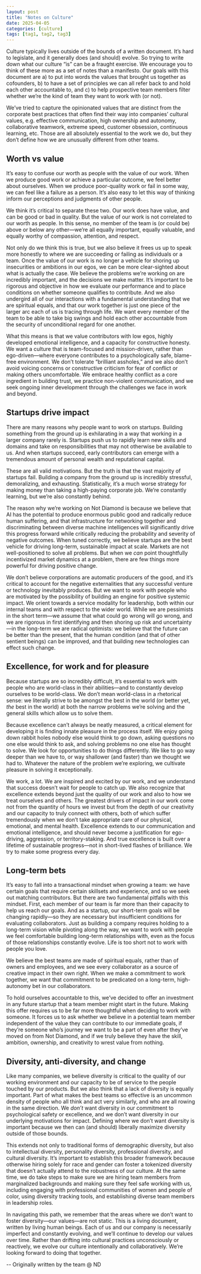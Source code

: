 ```yaml
---
layout: post
title: "Notes on Culture"
date: 2025-04-05
categories: [culture]
tags: [tag1, tag2, tag3]
---
```


Culture typically lives outside of the bounds of a written document. It’s hard to legislate, and it generally does (and should) evolve. So trying to write down what our culture “is” can be a fraught exercise. We encourage you to think of these more as a set of notes than a manifesto. Our goals with this document are a) to put into words the values that brought us together as cofounders, b) to have a set of principles we can all refer back to and hold each other accountable to, and c) to help prospective team members filter whether we’re the kind of team they want to work with (or not).

We’ve tried to capture the opinionated values that are distinct from the corporate best practices that often find their way into companies’ cultural values, e.g. effective communication, high ownership and autonomy, collaborative teamwork, extreme speed, customer obsession, continuous learning, etc. Those are all absolutely essential to the work we do, but they don’t define how we are unusually different from other teams. 

## **Worth vs value**

It’s easy to confuse our worth as people with the value of our work. When we produce good work or achieve a particular outcome, we feel better about ourselves. When we produce poor-quality work or fail in some way, we can feel like a failure as a person. It’s also easy to let this way of thinking inform our perceptions and judgments of other people.

We think it’s critical to separate these two. Our work does have value, and can be good or bad in quality. But the value of our work is not correlated to our worth as people. In this sense, no member of the team is (or could be) above or below any other—we’re all equally important, equally valuable, and equally worthy of compassion, attention, and respect.

Not only do we think this is true, but we also believe it frees us up to speak more honestly to where we are succeeding or failing as individuals or a team. Once the value of our work is no longer a vehicle for shoring up insecurities or ambitions in our egos, we can be more clear-sighted about what is actually the case. We believe the problems we’re working on are incredibly important, and the decisions we make matter. It’s important to be rigorous and objective in how we evaluate our performance and to place conditions on whether someone qualifies to contribute. And we also undergird all of our interactions with a fundamental understanding that we are spiritual equals, and that our work together is just one piece of the larger arc each of us is tracing through life. We want every member of the team to be able to take big swings and hold each other accountable from the security of unconditional regard for one another.

What this means is that we value contributors with low egos, highly developed emotional intelligence, and a capacity for constructive honesty. We want a culture that is team-focused and mission-driven, rather than ego-driven—where everyone contributes to a psychologically safe, blame-free environment. We don’t tolerate “brilliant assholes,” and we also don’t avoid voicing concerns or constructive criticism for fear of conflict or making others uncomfortable. We embrace healthy conflict as a core ingredient in building trust, we practice non-violent communication, and we seek ongoing inner development through the challenges we face in work and beyond.

## Startups drive impact

There are many reasons why people want to work on startups. Building something from the ground up is exhilarating in a way that working in a larger company rarely is. Startups push us to rapidly learn new skills and domains and take on responsibilities that may not otherwise be available to us. And when startups succeed, early contributors can emerge with a tremendous amount of personal wealth and reputational capital. 

These are all valid motivations. But the truth is that the vast majority of startups fail. Building a company from the ground up is incredibly stressful, demoralizing, and exhausting. Statistically, it’s a much worse strategy for making money than taking a high-paying corporate job. We’re constantly learning, but we’re also constantly behind. 

The reason why we’re working on Not Diamond is because we believe that AI has the potential to produce enormous public good and radically reduce human suffering, and that infrastructure for networking together and discriminating between diverse machine intelligences will significantly drive this progress forward while critically reducing the probability and severity of negative outcomes. When tuned correctly, we believe startups are the best vehicle for driving long-term, sustainable impact at scale. Markets are not well-positioned to solve all problems. But when we *can* point thoughtfully incentivized market dynamics at a problem, there are few things more powerful for driving positive change.

We don’t believe corporations are automatic producers of the good, and it’s critical to account for the negative externalities that any successful venture or technology inevitably produces. But we want to work with people who are motivated by the possibility of building an engine for positive systemic impact. We orient towards a service modality for leadership, both within our internal teams and with respect to the wider world. While we are pessimists in the short term—we assume that what could go wrong will go wrong, and we are rigorous in first identifying and then shoring up risk and uncertainty—in the long-term we are radical optimists: we believe that the future can be better than the present, that the human condition (and that of other sentient beings) can be improved, and that building new technologies can effect such change. 

## Excellence, for work and for pleasure

Because startups are so incredibly difficult, it’s essential to work with people who are world-class in their abilities—and to constantly develop ourselves to be world-class. We don’t mean world-class in a rhetorical sense: we literally strive to be amongst the best in the world (or better yet, *the* best in the world) at both the narrow problems we’re solving and the general skills which allow us to solve them. 

Because excellence can’t always be neatly measured, a critical element for developing it is finding innate pleasure in the process itself. We enjoy going down rabbit holes nobody else would think to go down, asking questions no one else would think to ask, and solving problems no one else has thought to solve. We look for opportunities to do things differently. We like to go way deeper than we have to, or way shallower (and faster) than we thought we had to. Whatever the nature of the problem we’re exploring, we cultivate pleasure in solving it exceptionally. 

We work, a lot. We are inspired and excited by our work, and we understand that success doesn’t wait for people to catch up. We also recognize that excellence extends beyond just the quality of our work and also to how we treat ourselves and others. The greatest drivers of impact in our work come not from the quantity of hours we invest but from the depth of our creativity and our capacity to truly connect with others, both of which suffer tremendously when we don’t take appropriate care of our physical, emotional, and mental health. Excellence extends to our communication and emotional intelligence, and should never become a justification for ego-driving, aggression, or territory-staking. And true excellence is built over a lifetime of sustainable progress—not in short-lived flashes of brilliance. We try to make some progress every day.

## Long-term bets

It’s easy to fall into a transactional mindset when growing a team: we have certain goals that require certain skillsets and experience, and so we seek out matching contributors. But there are two fundamental pitfalls with this mindset. First, each member of our team is far more than their capacity to help us reach our goals. And as a startup, our short-term goals will be changing rapidly—so they are necessary but insufficient conditions for evaluating collaborators. Just as building a company requires holding to a long-term vision while pivoting along the way, we want to work with people we feel comfortable building long-term relationships with, even as the focus of those relationships constantly evolve. Life is too short not to work with people you love.

We believe the best teams are made of spiritual equals, rather than of owners and employees, and we see every collaborator as a source of creative impact in their own right. When we make a commitment to work together, we want that commitment to be predicated on a long-term, high-autonomy bet in our collaborators. 

To hold ourselves accountable to this, we’ve decided to offer an investment in any future startup that a team member might start in the future. Making this offer requires us to be far more thoughtful when deciding to work with someone. It forces us to ask whether we believe in a potential team member independent of the value they can contribute to our immediate goals, if they’re someone who’s journey we want to be a part of even after they’ve moved on from Not Diamond, and if we truly believe they have the skill, ambition, ownership, and creativity to wrest value from nothing.

## Diversity, anti-diversity, and change

Like many companies, we believe diversity is critical to the quality of our working environment and our capacity to be of service to the people touched by our products. But we also think that a lack of diversity is equally important. Part of what makes the best teams so effective is an uncommon density of people who all think and act very similarly, and who are all rowing in the same direction. We *don’t* want diversity in our commitment to psychological safety or excellence, and we don’t want diversity in our underlying motivations for impact. Defining where we don’t want diversity is important because we then can (and should) liberally maximize diversity outside of those bounds. 

This extends not only to traditional forms of demographic diversity, but also to intellectual diversity, personality diversity, professional diversity, and cultural diversity. It’s important to establish this broader framework because otherwise hiring solely for race and gender can foster a tokenized diversity that doesn’t actually attend to the robustness of our culture. At the same time, we do take steps to make sure we are hiring team members from marginalized backgrounds and making sure they feel safe working with us, including engaging with professional communities of women and people of color, using diversity tracking tools, and establishing diverse team members in leadership roles.

In navigating this path, we remember that the areas where we don’t want to foster diversity—our values—are not static. This is a living document, written by living human beings. Each of us and our company is necessarily imperfect and constantly evolving, and we’ll continue to develop our values over time. Rather than drifting into cultural practices unconsciously or reactively, we evolve our culture intentionally and collaboratively. We’re looking forward to doing that together.


-- Originally written by the team @ ND